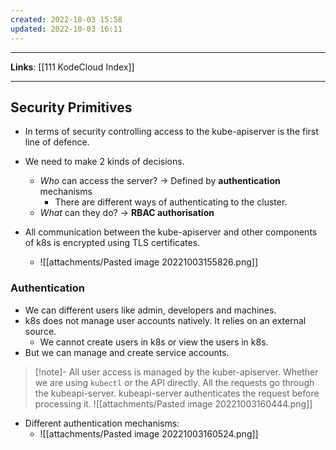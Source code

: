 ```yaml
---
created: 2022-10-03 15:58
updated: 2022-10-03 16:11
---
```

---
**Links**: [[111 KodeCloud Index]]

---
## Security Primitives
- In terms of security controlling access to the kube-apiserver is the first line of defence.
- We need to make 2 kinds of decisions.
	- *Who* can access the server? -> Defined by **authentication** mechanisms
		- There are different ways of authenticating to the cluster.
	- *What* can they do? -> **RBAC authorisation**

- All communication between the kube-apiserver and other components of k8s is encrypted using TLS certificates.
	- ![[attachments/Pasted image 20221003155826.png]]


### Authentication
- We can different users like admin, developers and machines. 
- k8s does not manage user accounts natively. It relies on an external source.
	- We cannot create users in k8s or view the users in k8s.
- But we can manage and create service accounts.

> [!note]- All user access is managed by the kuber-apiserver.
> Whether we are using `kubectl` or the API directly. All the requests go through the kubeapi-server.
> kubeapi-server authenticates the request before processing it.
> ![[attachments/Pasted image 20221003160444.png]]

- Different authentication mechanisms:
	- ![[attachments/Pasted image 20221003160524.png]]

